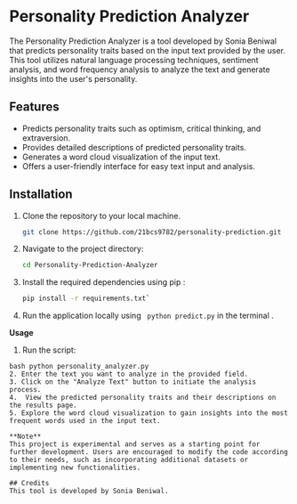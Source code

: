 # Personality Prediction Analyzer

The Personality Prediction Analyzer is a tool developed by Sonia Beniwal that predicts personality traits based on the input text provided by the user. This tool utilizes natural language processing techniques, sentiment analysis, and word frequency analysis to analyze the text and generate insights into the user's personality.

## Features
- Predicts personality traits such as optimism, critical thinking, and extraversion.
- Provides detailed descriptions of predicted personality traits.
- Generates a word cloud visualization of the input text.
- Offers a user-friendly interface for easy text input and analysis.

## Installation
1. Clone the repository to your local machine.
   ```bash
   git clone https://github.com/21bcs9782/personality-prediction.git
2. Navigate to the project directory:
   ```bash 
   cd Personality-Prediction-Analyzer
3. Install the required dependencies using pip :
   ```bash 
   pip install -r requirements.txt`
4. Run the application locally using ` python predict.py` in the terminal .

**Usage**
1. Run the script:
  ```
  bash python personality_analyzer.py
2. Enter the text you want to analyze in the provided field.
3. Click on the "Analyze Text" button to initiate the analysis process.
4.  View the predicted personality traits and their descriptions on the results page.
5. Explore the word cloud visualization to gain insights into the most frequent words used in the input text.

**Note**
This project is experimental and serves as a starting point for further development. Users are encouraged to modify the code according to their needs, such as incorporating additional datasets or implementing new functionalities.

## Credits
This tool is developed by Sonia Beniwal.